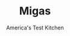 ---
layout: ../../layouts/MarkdownPostLayout.astro
title: Migas
author: America's Test Kitchen
pubDate: 2023-03-15
description: "This Tex-Mex scramble loaded with chiles, onion, and fried tortillas often falls short on flavor. We set out to change that."
image_url: https://res.cloudinary.com/hksqkdlah/image/upload/ar_1:1,c_fill,dpr_2.0,f_auto,fl_lossy.progressive.strip_profile,g_faces:auto,q_auto:low,w_344/37346_sfs-migas-30
tags: ["Main Courses","Southwest (Tex-Mex)","Vegetables","Eggs","Cheese","Breakfast & Brunch"]
calories: 1498
protein: 17
carbohydrates: 21
fats: 
fiber: 3
ingredients: ["8 , large eggs",", Salt and pepper","3 tablespoons, vegetable oil","6 (6-inch), corn tortillas, cut into 1- by 1/2-inch strips","1 , onion, chopped fine","1 , small red bell pepper, stemmed, seeded, and chopped fine","1—2 tablespoons, minced jarred jalapenos","1 1/2 ounces, Monterey Jack cheese, shredded (1/3 cup), plus extra for serving","1 tablespoon, chopped fresh cilantro",", salsa"]
serves: 4
time: "25 minutes"
instructions: ["Whisk eggs, 1/4 teaspoon salt, and 1/4 teaspoon pepper in bowl until thoroughly combined, about 1 minute; set aside.","Heat oil in 12-inch nonstick skillet over medium-high heat until shimmering. Add tortillas and 1/4 teaspoon salt and cook, stirring occasionally, until golden brown, 4 to 6 minutes. Add onion, bell pepper, and jalapenos and cook, stirring occasionally, until vegetables are softened, 5 to 7 minutes.","Add egg mixture and, using heat-resistant rubber spatula, constantly and firmly scrape along bottom and sides of skillet until eggs begin to clump and spatula leaves trail on bottom of skillet, 30 to 60 seconds.","Reduce heat to low and gently but constantly fold egg mixture until clumped and still slightly wet, 30 to 60 seconds. Off heat, gently fold in Monterey Jack and cilantro. Serve immediately, passing salsa and extra Monterey Jack separately."]
nutrition: ["315 mg Potassium","374 mg Phosphorus","176 mg Calcium","2 mg Iron","47 mg Magnesium","489 mg Sodium","2 mg Zinc","24 g Fat","12 g Monounsaturated","4 g Polyunsaturated","28 mg Vitamin C","2 µg Vitamin D","381 mg Cholesterol","6 g Saturated","3 g Fiber","66 µg Folate (food)","2 g Sugars","5 µg Vitamin K","21 g Carbs","66 µg Folate equivalent (total)","17 g Protein","3 mg Vitamin E","213 µg Vitamin A","374 kcal Energy","1498 calories"]
notes: "It’s important to follow the visual cues when making the eggs, as your pan’s thickness will affect the cooking time. If you’re using an electric stove, heat a second burner on low and move the skillet to it when it’s time to adjust the heat. For a spicier dish, use the larger amount of jarred jalapenos."
---